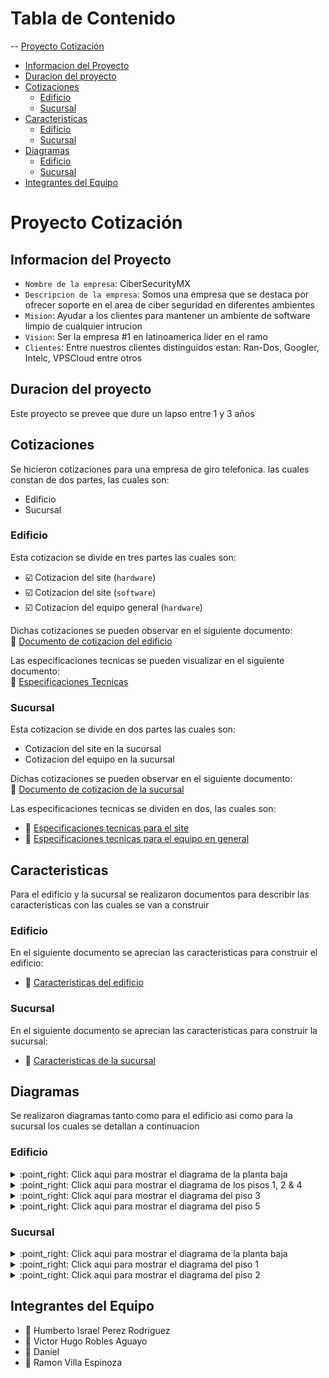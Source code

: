 # Tabla de Contenido

-- [Proyecto Cotización](#proyecto-cotizaci-n)
  * [Informacion del Proyecto](#informacion-del-proyecto)
  * [Duracion del proyecto](#duracion-del-proyecto)
  * [Cotizaciones](#cotizaciones)
    + [Edificio](#edificio)
    + [Sucursal](#sucursal)
  * [Caracteristicas](#caracteristicas)
    + [Edificio](#edificio-1)
    + [Sucursal](#sucursal-1)
  * [Diagramas](#diagramas)
    + [Edificio](#edificio-2)
    + [Sucursal](#sucursal-2)
  * [Integrantes del Equipo](#integrantes-del-equipo)

# Proyecto Cotización

## Informacion del Proyecto

- `Nombre de la empresa`: CiberSecurityMX
- `Descripcion de la empresa`: Somos una empresa que se destaca por ofrecer soporte en el area de ciber seguridad en diferentes ambientes
- `Mision`: Ayudar a los clientes para mantener un ambiente de software limpio de cualquier intrucion
- `Vision`: Ser la empresa #1 en latinoamerica lider en el ramo
- `Clientes`: Entre nuestros clientes distinguidos estan: Ran-Dos, Googler, Intelc, VPSCloud entre otros

## Duracion del proyecto

Este proyecto se prevee que dure un lapso entre 1 y 3 años

## Cotizaciones

Se hicieron cotizaciones para una empresa de giro telefonica. las cuales constan de dos partes, las cuales son:

- Edificio
- Sucursal

### Edificio

Esta cotizacion se divide en tres partes las cuales son:

- :ballot_box_with_check: Cotizacion del site (`hardware`)
- :ballot_box_with_check: Cotizacion del site (`software`)
- :ballot_box_with_check: Cotizacion del equipo general (`hardware`)

Dichas cotizaciones se pueden observar en el siguiente documento: <br> 
:page_facing_up: [Documento de cotizacion del edificio](cotizaciones/edificio/Resumen.pdf)

Las especificaciones tecnicas se pueden visualizar en el siguiente documento: <br>
:page_facing_up: [Especificaciones Tecnicas](cotizaciones/edificio/Especificaciones.pdf)

### Sucursal

Esta cotizacion se divide en dos partes las cuales son:

- Cotizacion del site en la sucursal
- Cotizacion del equipo en la sucursal

Dichas cotizaciones se pueden observar en el siguiente documento: <br>
:page_facing_up: [Documento de cotizacion de la sucursal](cotizaciones/sucursal/Resumen.pdf)

Las especificaciones tecnicas se dividen en dos, las cuales son:

- :page_facing_up: [Especificaciones tecnicas para el site](cotizaciones/sucursal/EspecificacionesHardware.pdf)
- :page_facing_up: [Especificaciones tecnicas para el equipo en general](cotizaciones/sucursal/EspecificacionesEquipo.pdf)

## Caracteristicas

Para el edificio y la sucursal se realizaron documentos para describir las caracteristicas con las cuales se van a construir

### Edificio

En el siguiente documento se aprecian las caracteristicas para construir el edificio:

- :office: [Caracteristicas del edificio](caracteristicas/edificio/caracteristicasEdificio.pdf)

### Sucursal

En el siguiente documento se aprecian las caracteristicas para construir la sucursal:

- :office: [Caracteristicas de la sucursal](caracteristicas/edificio/caracteristicasSucursal.pdf)

## Diagramas

Se realizaron diagramas tanto como para el edificio asi como para la sucursal los cuales se detallan a continuacion

### Edificio

<details>
  <summary>:point_right: Click aqui para mostrar el diagrama de la planta baja</summary>

  ![Edificio - Planta Baja](diagramas/edificio/plantaBaja.png)
</details>

<details>
  <summary>:point_right: Click aqui para mostrar el diagrama de los pisos 1, 2 & 4</summary>

  ![Edificio - Pisos 1,2 & 4](diagramas/edificio/piso124.png)
</details>

<details>
  <summary>:point_right: Click aqui para mostrar el diagrama del piso 3</summary>

  ![Edificio - Piso 3](diagramas/edificio/piso3.png)
</details>

<details>
  <summary>:point_right: Click aqui para mostrar el diagrama del piso 5</summary>

  ![Edificio - Piso 5](diagramas/edificio/piso5.png)
</details>

### Sucursal

<details>
  <summary>:point_right: Click aqui para mostrar el diagrama de la planta baja</summary>

  ![Sucursal - Planta Baja](diagramas/sucursal/plantaBaja.png)
</details>

<details>
  <summary>:point_right: Click aqui para mostrar el diagrama del piso 1</summary>

  ![Sucursal - Piso 1](diagramas/sucursal/piso1.png)
</details>

<details>
  <summary>:point_right: Click aqui para mostrar el diagrama del piso 2</summary>

  ![Sucursal - Piso 2](diagramas/sucursal/piso2.png)
</details>

## Integrantes del Equipo

- :bust_in_silhouette: Humberto Israel Perez Rodriguez
- :bust_in_silhouette: Victor Hugo Robles Aguayo
- :bust_in_silhouette: Daniel
- :bust_in_silhouette: Ramon Villa Espinoza